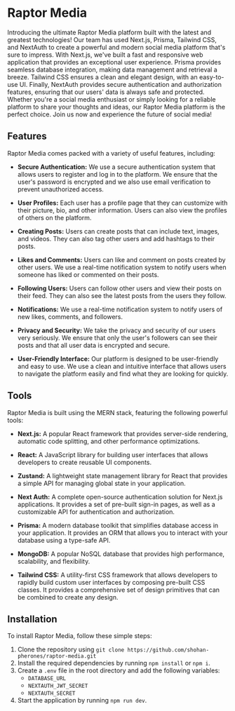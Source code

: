 # Raptor Media

Introducing the ultimate Raptor Media platform built with the latest and greatest technologies! Our team has used Next.js, Prisma, Tailwind CSS, and NextAuth to create a powerful and modern social media platform that's sure to impress. With Next.js, we've built a fast and responsive web application that provides an exceptional user experience. Prisma provides seamless database integration, making data management and retrieval a breeze. Tailwind CSS ensures a clean and elegant design, with an easy-to-use UI. Finally, NextAuth provides secure authentication and authorization features, ensuring that our users' data is always safe and protected. Whether you're a social media enthusiast or simply looking for a reliable platform to share your thoughts and ideas, our Raptor Media platform is the perfect choice. Join us now and experience the future of social media!

## Features

Raptor Media comes packed with a variety of useful features, including:

- **Secure Authentication:** We use a secure authentication system that allows users to register and log in to the platform. We ensure that the user's password is encrypted and we also use email verification to prevent unauthorized access.

- **User Profiles:** Each user has a profile page that they can customize with their picture, bio, and other information. Users can also view the profiles of others on the platform.

- **Creating Posts:** Users can create posts that can include text, images, and videos. They can also tag other users and add hashtags to their posts.

- **Likes and Comments:** Users can like and comment on posts created by other users. We use a real-time notification system to notify users when someone has liked or commented on their posts.

- **Following Users:** Users can follow other users and view their posts on their feed. They can also see the latest posts from the users they follow.

- **Notifications:** We use a real-time notification system to notify users of new likes, comments, and followers.

- **Privacy and Security:** We take the privacy and security of our users very seriously. We ensure that only the user's followers can see their posts and that all user data is encrypted and secure.

- **User-Friendly Interface:** Our platform is designed to be user-friendly and easy to use. We use a clean and intuitive interface that allows users to navigate the platform easily and find what they are looking for quickly.

## Tools

Raptor Media is built using the MERN stack, featuring the following powerful tools:

- **Next.js:** A popular React framework that provides server-side rendering, automatic code splitting, and other performance optimizations.

- **React:** A JavaScript library for building user interfaces that allows developers to create reusable UI components.

- **Zustand:** A lightweight state management library for React that provides a simple API for managing global state in your application.

- **Next Auth:** A complete open-source authentication solution for Next.js applications. It provides a set of pre-built sign-in pages, as well as a customizable API for authentication and authorization.

- **Prisma:** A modern database toolkit that simplifies database access in your application. It provides an ORM that allows you to interact with your database using a type-safe API.

- **MongoDB:** A popular NoSQL database that provides high performance, scalability, and flexibility.

- **Tailwind CSS:** A utility-first CSS framework that allows developers to rapidly build custom user interfaces by composing pre-built CSS classes. It provides a comprehensive set of design primitives that can be combined to create any design.

## Installation

To install Raptor Media, follow these simple steps:

1. Clone the repository using `git clone https://github.com/shohan-pherones/raptor-media.git`
2. Install the required dependencies by running `npm install` or `npm i`.
3. Create a `.env` file in the root directory and add the following variables:
   - `DATABASE_URL`
   - `NEXTAUTH_JWT_SECRET`
   - `NEXTAUTH_SECRET`
4. Start the application by running `npm run dev`.
